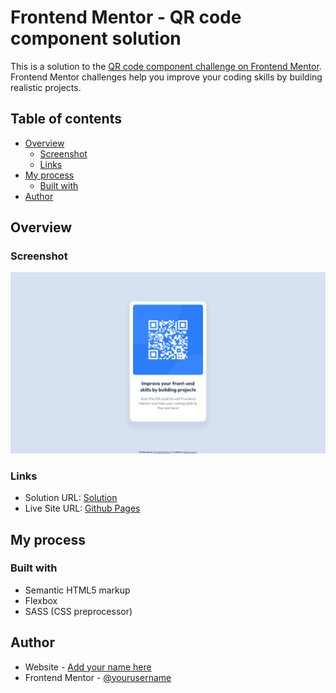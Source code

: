 # Frontend Mentor - QR code component solution

This is a solution to the [QR code component challenge on Frontend Mentor](https://www.frontendmentor.io/challenges/qr-code-component-iux_sIO_H). Frontend Mentor challenges help you improve your coding skills by building realistic projects. 

## Table of contents

- [Overview](#overview)
  - [Screenshot](#screenshot)
  - [Links](#links)
- [My process](#my-process)
  - [Built with](#built-with)
- [Author](#author)

## Overview

### Screenshot

![](./screenshots/qr-code-component.png)
### Links

- Solution URL: [Solution](https://www.frontendmentor.io/solutions/qr-component-chellange-solution-3d81AEGoGo)
- Live Site URL: [Github Pages](https://hazemlenin.github.io/qr-code-component-challenge-on-frontend-mentor/)

## My process

### Built with

- Semantic HTML5 markup
- Flexbox
- SASS (CSS preprocessor)

## Author

- Website - [Add your name here](https://HazemLenin.github.io)
- Frontend Mentor - [@yourusername](https://www.frontendmentor.io/profile/yourusername)
